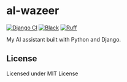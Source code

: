 # al-wazeer

[![Django CI](https://github.com/youzarsiph/al-wazeer/actions/workflows/django.yml/badge.svg)](https://github.com/youzarsiph/al-wazeer/actions/workflows/django.yml)
[![Black](https://github.com/youzarsiph/al-wazeer/actions/workflows/black.yml/badge.svg)](https://github.com/youzarsiph/al-wazeer/actions/workflows/black.yml)
[![Ruff](https://github.com/youzarsiph/al-wazeer/actions/workflows/ruff.yml/badge.svg)](https://github.com/youzarsiph/al-wazeer/actions/workflows/ruff.yml)

My AI assistant built with Python and Django.

## License

Licensed under MIT License
